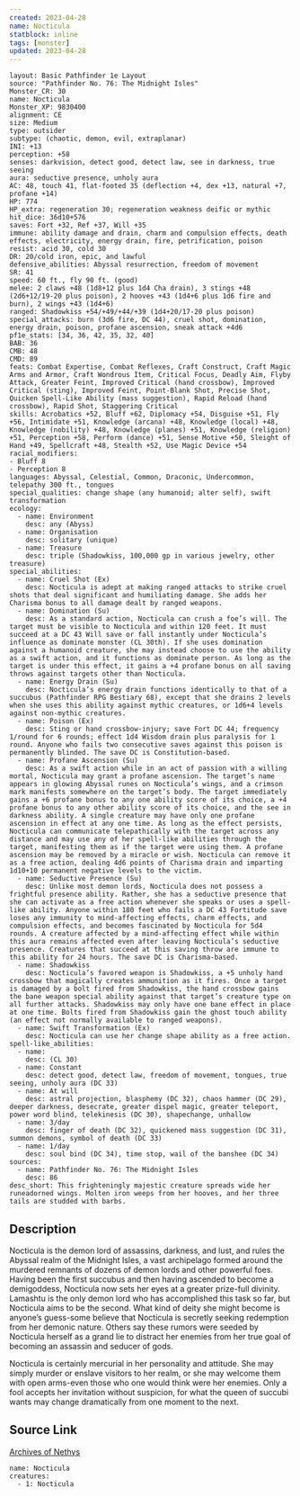 ```yaml
---
created: 2023-04-28
name: Nocticula
statblock: inline
tags: [monster]
updated: 2023-04-28
---
```

```statblock
layout: Basic Pathfinder 1e Layout
source: "Pathfinder No. 76: The Midnight Isles"
Monster_CR: 30
name: Nocticula
Monster_XP: 9830400
alignment: CE
size: Medium
type: outsider
subtype: (chaotic, demon, evil, extraplanar)
INI: +13
perception: +58
senses: darkvision, detect good, detect law, see in darkness, true seeing
aura: seductive presence, unholy aura
AC: 48, touch 41, flat-footed 35 (deflection +4, dex +13, natural +7, profane +14)
HP: 774
HP_extra: regeneration 30; regeneration weakness deific or mythic
hit_dice: 36d10+576
saves: Fort +32, Ref +37, Will +35
immune: ability damage and drain, charm and compulsion effects, death effects, electricity, energy drain, fire, petrification, poison
resist: acid 30, cold 30
DR: 20/cold iron, epic, and lawful
defensive_abilities: Abyssal resurrection, freedom of movement
SR: 41
speed: 60 ft., fly 90 ft. (good)
melee: 2 claws +48 (1d8+12 plus 1d4 Cha drain), 3 stings +48 (2d6+12/19-20 plus poison), 2 hooves +43 (1d4+6 plus 1d6 fire and burn), 2 wings +43 (1d4+6)
ranged: Shadowkiss +54/+49/+44/+39 (1d4+20/17-20 plus poison)
special_attacks: burn (3d6 fire, DC 44), cruel shot, domination, energy drain, poison, profane ascension, sneak attack +4d6
pf1e_stats: [34, 36, 42, 35, 32, 40]
BAB: 36
CMB: 48
CMD: 89
feats: Combat Expertise, Combat Reflexes, Craft Construct, Craft Magic Arms and Armor, Craft Wondrous Item, Critical Focus, Deadly Aim, Flyby Attack, Greater Feint, Improved Critical (hand crossbow), Improved Critical (sting), Improved Feint, Point-Blank Shot, Precise Shot, Quicken Spell-Like Ability (mass suggestion), Rapid Reload (hand crossbow), Rapid Shot, Staggering Critical
skills: Acrobatics +52, Bluff +62, Diplomacy +54, Disguise +51, Fly +56, Intimidate +51, Knowledge (arcana) +48, Knowledge (local) +48, Knowledge (nobility) +48, Knowledge (planes) +51, Knowledge (religion) +51, Perception +58, Perform (dance) +51, Sense Motive +50, Sleight of Hand +49, Spellcraft +48, Stealth +52, Use Magic Device +54
racial_modifiers:
- Bluff 8
- Perception 8
languages: Abyssal, Celestial, Common, Draconic, Undercommon, telepathy 300 ft., tongues
special_qualities: change shape (any humanoid; alter self), swift transformation
ecology:
  - name: Environment
    desc: any (Abyss)
  - name: Organisation
    desc: solitary (unique)
  - name: Treasure
    desc: triple (Shadowkiss, 100,000 gp in various jewelry, other treasure)
special_abilities:
  - name: Cruel Shot (Ex)
    desc: Nocticula is adept at making ranged attacks to strike cruel shots that deal significant and humiliating damage. She adds her Charisma bonus to all damage dealt by ranged weapons.
  - name: Domination (Su)
    desc: As a standard action, Nocticula can crush a foe’s will. The target must be visible to Nocticula and within 120 feet. It must succeed at a DC 43 Will save or fall instantly under Nocticula’s influence as dominate monster (CL 30th). If she uses domination against a humanoid creature, she may instead choose to use the ability as a swift action, and it functions as dominate person. As long as the target is under this effect, it gains a +4 profane bonus on all saving throws against targets other than Nocticula.
  - name: Energy Drain (Su)
    desc: Nocticula’s energy drain functions identically to that of a succubus (Pathfinder RPG Bestiary 68), except that she drains 2 levels when she uses this ability against mythic creatures, or 1d6+4 levels against non-mythic creatures.
  - name: Poison (Ex)
    desc: Sting or hand crossbow-injury; save Fort DC 44; frequency 1/round for 6 rounds; effect 1d4 Wisdom drain plus paralysis for 1 round. Anyone who fails two consecutive saves against this poison is permanently blinded. The save DC is Constitution-based.
  - name: Profane Ascension (Su)
    desc: As a swift action while in an act of passion with a willing mortal, Nocticula may grant a profane ascension. The target’s name appears in glowing Abyssal runes on Nocticula’s wings, and a crimson mark manifests somewhere on the target’s body. The target immediately gains a +6 profane bonus to any one ability score of its choice, a +4 profane bonus to any other ability score of its choice, and the see in darkness ability. A single creature may have only one profane ascension in effect at any one time. As long as the effect persists, Nocticula can communicate telepathically with the target across any distance and may use any of her spell-like abilities through the target, manifesting them as if the target were using them. A profane ascension may be removed by a miracle or wish. Nocticula can remove it as a free action, dealing 4d6 points of Charisma drain and imparting 1d10+10 permanent negative levels to the victim.
  - name: Seductive Presence (Su)
    desc: Unlike most demon lords, Nocticula does not possess a frightful presence ability. Rather, she has a seductive presence that she can activate as a free action whenever she speaks or uses a spell-like ability. Anyone within 180 feet who fails a DC 43 Fortitude save loses any immunity to mind-affecting effects, charm effects, and compulsion effects, and becomes fascinated by Nocticula for 5d4 rounds. A creature affected by a mind-affecting effect while within this aura remains affected even after leaving Nocticula’s seductive presence. Creatures that succeed at this saving throw are immune to this ability for 24 hours. The save DC is Charisma-based.
  - name: Shadowkiss
    desc: Nocticula’s favored weapon is Shadowkiss, a +5 unholy hand crossbow that magically creates ammunition as it fires. Once a target is damaged by a bolt fired from Shadowkiss, the hand crossbow gains the bane weapon special ability against that target’s creature type on all further attacks. Shadowkiss may only have one bane effect in place at one time. Bolts fired from Shadowkiss gain the ghost touch ability (an effect not normally available to ranged weapons).
  - name: Swift Transformation (Ex)
    desc: Nocticula can use her change shape ability as a free action.
spell-like_abilities:
  - name:
    desc: (CL 30)
  - name: Constant
    desc: detect good, detect law, freedom of movement, tongues, true seeing, unholy aura (DC 33)
  - name: At will
    desc: astral projection, blasphemy (DC 32), chaos hammer (DC 29), deeper darkness, desecrate, greater dispel magic, greater teleport, power word blind, telekinesis (DC 30), shapechange, unhallow
  - name: 3/day
    desc: finger of death (DC 32), quickened mass suggestion (DC 31), summon demons, symbol of death (DC 33)
  - name: 1/day
    desc: soul bind (DC 34), time stop, wail of the banshee (DC 34)
sources:
  - name: Pathfinder No. 76: The Midnight Isles
    desc: 86
desc_short: This frighteningly majestic creature spreads wide her runeadorned wings. Molten iron weeps from her hooves, and her three tails are studded with barbs.
```
## Description
Nocticula is the demon lord of assassins, darkness, and lust, and rules the Abyssal realm of the Midnight Isles, a vast archipelago formed around the murdered remnants of dozens of demon lords and other powerful foes. Having been the first succubus and then having ascended to become a demigoddess, Nocticula now sets her eyes at a greater prize-full divinity. Lamashtu is the only demon lord who has accomplished this task so far, but Nocticula aims to be the second. What kind of deity she might become is anyone’s guess-some believe that Nocticula is secretly seeking redemption from her demonic nature. Others say these rumors were seeded by Nocticula herself as a grand lie to distract her enemies from her true goal of becoming an assassin and seducer of gods.

Nocticula is certainly mercurial in her personality and attitude. She may simply murder or enslave visitors to her realm, or she may welcome them with open arms-even those who one would think were her enemies. Only a fool accepts her invitation without suspicion, for what the queen of succubi wants may change dramatically from one moment to the next.
## Source Link
[Archives of Nethys](https://aonprd.com/MonsterDisplay.aspx?ItemName=Nocticula)
```encounter-table
name: Nocticula
creatures:
  - 1: Nocticula
```
